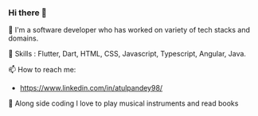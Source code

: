 ### Hi there 👋

 
🔭 I'm a software developer who has worked on variety of tech stacks and domains.

🌱 Skills : Flutter, Dart, HTML, CSS, Javascript, Typescript, Angular, Java.
  
📫 How to reach me: 
- https://www.linkedin.com/in/atulpandey98/

💙 Along side coding I love to play musical instruments and read books
